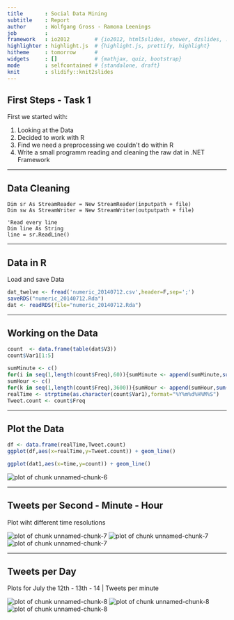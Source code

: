 ```yaml
---
title       : Social Data Mining
subtitle    : Report
author      : Wolfgang Gross - Ramona Leenings
job         : 
framework   : io2012        # {io2012, html5slides, shower, dzslides, ...}
highlighter : highlight.js  # {highlight.js, prettify, highlight}
hitheme     : tomorrow      # 
widgets     : []            # {mathjax, quiz, bootstrap}
mode        : selfcontained # {standalone, draft}
knit        : slidify::knit2slides
---
```



## First Steps - Task 1

First we started with:

1. Looking at the Data
2. Decided to work with R
3. Find we need a preprocessing we couldn't do within R
4. Write a small programm reading and cleaning the raw dat in .NET Framework


---
## Data Cleaning

```{}
Dim sr As StreamReader = New StreamReader(inputpath + file)
Dim sw As StreamWriter = New StreamWriter(outputpath + file)

'Read every line
Dim line As String
line = sr.ReadLine()
```

---
## Data in R
Load and save Data

```r
dat_twelve <- fread('numeric_20140712.csv',header=F,sep=';')
saveRDS("numeric_20140712.Rda")
dat <- readRDS(file="numeric_20140712.Rda")
```



---

## Working on the Data

```r
count  <- data.frame(table(dat$V3))
count$Var1[1:5]
```


```r
sumMinute <- c()
for(i in seq(1,length(count$Freq),60)){sumMinute <- append(sumMinute,sum(count$Freq[i:(i+60)]))}
sumHour <- c()
for(k in seq(1,length(count$Freq),3600)){sumHour <- append(sumHour,sum(count$Freq[k:(k+3600)]))}
realTime <- strptime(as.character(count$Var1),format="%Y%m%d%H%M%S")
Tweet.count <- count$Freq
```



---
## Plot the Data

```r
df <- data.frame(realTime,Tweet.count)
ggplot(df,aes(x=realTime,y=Tweet.count)) + geom_line()
```

```r
ggplot(dat1,aes(x=time,y=count)) + geom_line()
```

![plot of chunk unnamed-chunk-6](figure/unnamed-chunk-6-1.png) 

---
## Tweets per Second - Minute - Hour
Plot wiht different time resolutions

![plot of chunk unnamed-chunk-7](figure/unnamed-chunk-7-1.png) ![plot of chunk unnamed-chunk-7](figure/unnamed-chunk-7-2.png) ![plot of chunk unnamed-chunk-7](figure/unnamed-chunk-7-3.png) 

---
## Tweets per Day
Plots for July the 12th - 13th - 14 | Tweets per minute

![plot of chunk unnamed-chunk-8](figure/unnamed-chunk-8-1.png) ![plot of chunk unnamed-chunk-8](figure/unnamed-chunk-8-2.png) ![plot of chunk unnamed-chunk-8](figure/unnamed-chunk-8-3.png) 
